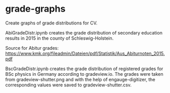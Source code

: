 # grade-graphs
Create graphs of grade distributions for CV.

AbiGradeDistr.ipynb creates the grade distribution of secondary education results in 2015 in the county of Schleswig-Holstein.

Source for Abitur grades: https://www.kmk.org/fileadmin/Dateien/pdf/Statistik/Aus_Abiturnoten_2015.pdf

BscGradeDistr.ipynb creates the grade distribution of registered grades for BSc physics in Germany according to gradeview.io. 
The grades were taken from gradeview-shutter.png and with the help of engauge-digitizer, the corresponding values were saved to gradeview-shutter.csv.
